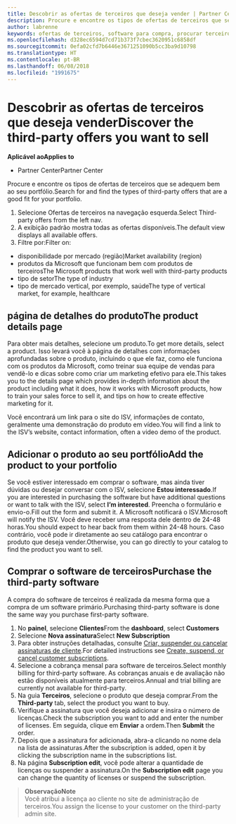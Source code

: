 ```yaml
---
title: Descobrir as ofertas de terceiros que deseja vender | Partner Center
description: Procure e encontre os tipos de ofertas de terceiros que se adequem bem ao seu portfólio.
author: labrenne
keywords: ofertas de terceiros, software para compra, procurar terceiros
ms.openlocfilehash: d328ec6594d7cd71b373f7cbec3620951c6858df
ms.sourcegitcommit: 0efa02cfd7b6446e3671251090b5cc3ba9d10798
ms.translationtype: HT
ms.contentlocale: pt-BR
ms.lasthandoff: 06/08/2018
ms.locfileid: "1991675"
---
```

# <a name="discover-the-third-party-offers-you-want-to-sell"></a><span data-ttu-id="c170f-104">Descobrir as ofertas de terceiros que deseja vender</span><span class="sxs-lookup"><span data-stu-id="c170f-104">Discover the third-party offers you want to sell</span></span>

**<span data-ttu-id="c170f-105">Aplicável ao</span><span class="sxs-lookup"><span data-stu-id="c170f-105">Applies to</span></span>**

-  <span data-ttu-id="c170f-106">Partner Center</span><span class="sxs-lookup"><span data-stu-id="c170f-106">Partner Center</span></span>

<span data-ttu-id="c170f-107">Procure e encontre os tipos de ofertas de terceiros que se adequem bem ao seu portfólio.</span><span class="sxs-lookup"><span data-stu-id="c170f-107">Search for and find the types of third-party offers that are a good fit for your portfolio.</span></span> 

1.  <span data-ttu-id="c170f-108">Selecione Ofertas de terceiros na navegação esquerda.</span><span class="sxs-lookup"><span data-stu-id="c170f-108">Select Third-party offers from the left nav.</span></span> 
2.  <span data-ttu-id="c170f-109">A exibição padrão mostra todas as ofertas disponíveis.</span><span class="sxs-lookup"><span data-stu-id="c170f-109">The default view displays all available offers.</span></span> 
3.  <span data-ttu-id="c170f-110">Filtre por:</span><span class="sxs-lookup"><span data-stu-id="c170f-110">Filter on:</span></span>

- <span data-ttu-id="c170f-111">disponibilidade por mercado (região)</span><span class="sxs-lookup"><span data-stu-id="c170f-111">Market availability (region)</span></span>
- <span data-ttu-id="c170f-112">produtos da Microsoft que funcionam bem com produtos de terceiros</span><span class="sxs-lookup"><span data-stu-id="c170f-112">The Microsoft products that work well with third-party products</span></span>
- <span data-ttu-id="c170f-113">tipo de setor</span><span class="sxs-lookup"><span data-stu-id="c170f-113">The type of industry</span></span>
- <span data-ttu-id="c170f-114">tipo de mercado vertical, por exemplo, saúde</span><span class="sxs-lookup"><span data-stu-id="c170f-114">The type of vertical market, for example, healthcare</span></span>

## <a name="the-product-details-page"></a><span data-ttu-id="c170f-115">página de detalhes do produto</span><span class="sxs-lookup"><span data-stu-id="c170f-115">The product details page</span></span>

<span data-ttu-id="c170f-116">Para obter mais detalhes, selecione um produto.</span><span class="sxs-lookup"><span data-stu-id="c170f-116">To get more details, select a product.</span></span> <span data-ttu-id="c170f-117">Isso levará você à página de detalhes com informações aprofundadas sobre o produto, incluindo o que ele faz, como ele funciona com os produtos da Microsoft, como treinar sua equipe de vendas para vendê-lo e dicas sobre como criar um marketing efetivo para ele.</span><span class="sxs-lookup"><span data-stu-id="c170f-117">This takes you to the details page which provides in-depth information about the product including what it does, how it works with Microsoft products, how to train your sales force to sell it, and tips on how to create effective marketing for it.</span></span> 

<span data-ttu-id="c170f-118">Você encontrará um link para o site do ISV, informações de contato, geralmente uma demonstração do produto em vídeo.</span><span class="sxs-lookup"><span data-stu-id="c170f-118">You will find a link to the ISV’s website, contact information, often a video demo of the product.</span></span> 

## <a name="add-the-product-to-your-portfolio"></a><span data-ttu-id="c170f-119">Adicionar o produto ao seu portfólio</span><span class="sxs-lookup"><span data-stu-id="c170f-119">Add the product to your portfolio</span></span>

<span data-ttu-id="c170f-120">Se você estiver interessado em comprar o software, mas ainda tiver dúvidas ou desejar conversar com o ISV, selecione **Estou interessado**.</span><span class="sxs-lookup"><span data-stu-id="c170f-120">If you are interested in purchasing the software but have additional questions or want to talk with the ISV, select **I’m interested**.</span></span> <span data-ttu-id="c170f-121">Preencha o formulário e envio-o.</span><span class="sxs-lookup"><span data-stu-id="c170f-121">Fill out the form and submit it.</span></span> <span data-ttu-id="c170f-122">A Microsoft notificará o ISV.</span><span class="sxs-lookup"><span data-stu-id="c170f-122">Microsoft will notify the ISV.</span></span> <span data-ttu-id="c170f-123">Você deve receber uma resposta dele dentro de 24-48 horas.</span><span class="sxs-lookup"><span data-stu-id="c170f-123">You should expect to hear back from them within 24-48 hours.</span></span> <span data-ttu-id="c170f-124">Caso contrário, você pode ir diretamente ao seu catálogo para encontrar o produto que deseja vender.</span><span class="sxs-lookup"><span data-stu-id="c170f-124">Otherwise, you can go directly to your catalog to find the product you want to sell.</span></span>

## <a name="purchase-the-third-party-software"></a><span data-ttu-id="c170f-125">Comprar o software de terceiros</span><span class="sxs-lookup"><span data-stu-id="c170f-125">Purchase the third-party software</span></span>

<span data-ttu-id="c170f-126">A compra do software de terceiros é realizada da mesma forma que a compra de um software primário.</span><span class="sxs-lookup"><span data-stu-id="c170f-126">Purchasing third-party software is done the same way you purchase first-party software.</span></span> 

1. <span data-ttu-id="c170f-127">No **painel**, selecione **Clientes**</span><span class="sxs-lookup"><span data-stu-id="c170f-127">From the **dashboard**, select **Customers**</span></span>
2. <span data-ttu-id="c170f-128">Selecione **Nova assinatura**</span><span class="sxs-lookup"><span data-stu-id="c170f-128">Select **New Subscription**</span></span>
3. <span data-ttu-id="c170f-129">Para obter instruções detalhadas, consulte [Criar, suspender ou cancelar assinaturas de cliente](create-a-new-subscription.md).</span><span class="sxs-lookup"><span data-stu-id="c170f-129">For detailed instructions see [Create, suspend, or cancel customer subscriptions](create-a-new-subscription.md).</span></span>
4.  <span data-ttu-id="c170f-130">Selecione a cobrança mensal para software de terceiros.</span><span class="sxs-lookup"><span data-stu-id="c170f-130">Select monthly billing for third-party software.</span></span> <span data-ttu-id="c170f-131">As cobranças anuais e de avaliação não estão disponíveis atualmente para terceiros.</span><span class="sxs-lookup"><span data-stu-id="c170f-131">Annual and trial billing are currently not available for third-party.</span></span>
5.  <span data-ttu-id="c170f-132">Na guia **Terceiros**, selecione o produto que deseja comprar.</span><span class="sxs-lookup"><span data-stu-id="c170f-132">From the **Third-party** tab, select the product you want to buy.</span></span>
6.  <span data-ttu-id="c170f-133">Verifique a assinatura que você deseja adicionar e insira o número de licenças.</span><span class="sxs-lookup"><span data-stu-id="c170f-133">Check the subscription you want to add and enter the number of licenses.</span></span> <span data-ttu-id="c170f-134">Em seguida, clique em **Enviar** a ordem.</span><span class="sxs-lookup"><span data-stu-id="c170f-134">Then **Submit** the order.</span></span>
7.  <span data-ttu-id="c170f-135">Depois que a assinatura for adicionada, abra-a clicando no nome dela na lista de assinaturas.</span><span class="sxs-lookup"><span data-stu-id="c170f-135">After the subscription is added, open it by clicking the subscription name in the subscriptions list.</span></span> 
8.  <span data-ttu-id="c170f-136">Na página **Subscription edit**, você pode alterar a quantidade de licenças ou suspender a assinatura.</span><span class="sxs-lookup"><span data-stu-id="c170f-136">On the **Subscription edit** page you can change the quantity of licenses or suspend the subscription.</span></span>

>**<span data-ttu-id="c170f-137">Observação</span><span class="sxs-lookup"><span data-stu-id="c170f-137">Note</span></span>**<br> <span data-ttu-id="c170f-138">Você atribui a licença ao cliente no site de administração de terceiros.</span><span class="sxs-lookup"><span data-stu-id="c170f-138">You assign the license to your customer on the third-party admin site.</span></span>

    



